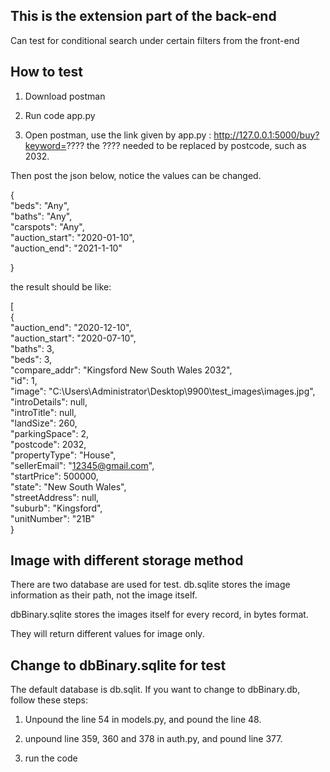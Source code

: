 ## This is the extension part of the back-end

Can test for conditional search under certain filters from the front-end

## How to test

1. Download postman 

2. Run code app.py

3. Open postman, use the link given by app.py : http://127.0.0.1:5000/buy?keyword=???? the ???? needed to be replaced by postcode, such as 2032.

Then post the json below, notice the values can be changed.

{  
    "beds": "Any",  
    "baths": "Any",  
    "carspots": "Any",  
    "auction_start": "2020-01-10",  
    "auction_end": "2021-1-10"  
  
}  

the result should be like:

[  
    {  
        "auction_end": "2020-12-10",  
        "auction_start": "2020-07-10",  
        "baths": 3,  
        "beds": 3,  
        "compare_addr": "Kingsford New South Wales 2032",  
        "id": 1,  
        "image": "C:\\Users\\Administrator\\Desktop\\9900\\test_images\\images.jpg",  
        "introDetails": null,  
        "introTitle": null,  
        "landSize": 260,  
        "parkingSpace": 2,  
        "postcode": 2032,  
        "propertyType": "House",  
        "sellerEmail": "12345@gmail.com",  
        "startPrice": 500000,  
        "state": "New South Wales",  
        "streetAddress": null,  
        "suburb": "Kingsford",  
        "unitNumber": "21B"  
    }  


  
## Image with different storage method

There are two database are used for test. db.sqlite stores the image information as their path, not the image itself.

dbBinary.sqlite stores the images itself for every record, in bytes format.

They will return different values for image only.

## Change to dbBinary.sqlite for test
The default database is db.sqlit. If you want to change to dbBinary.db, follow these steps:

1. Unpound the line 54 in models.py, and pound the line 48.

2. unpound line 359, 360 and 378 in auth.py, and pound line 377.

3. run the code
